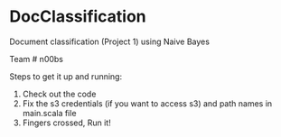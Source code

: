 # DocClassification

Document classification (Project 1) using Naive Bayes

Team # n00bs

Steps to get it up and running:

1. Check out the code
2. Fix the s3 credentials (if you want to access s3) and path names in main.scala file 
3. Fingers crossed, Run it!

